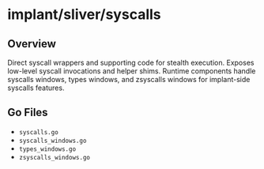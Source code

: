 # implant/sliver/syscalls

## Overview

Direct syscall wrappers and supporting code for stealth execution. Exposes low-level syscall invocations and helper shims. Runtime components handle syscalls windows, types windows, and zsyscalls windows for implant-side syscalls features.

## Go Files

- `syscalls.go`
- `syscalls_windows.go`
- `types_windows.go`
- `zsyscalls_windows.go`
